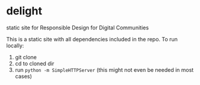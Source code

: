 # delight
static site for Responsible Design for Digital Communities

This is a static site with all dependencies included in the repo. To run locally:

1. git clone
2. cd to cloned dir
3. run `python -m SimpleHTTPServer` (this might not even be needed in most cases)
